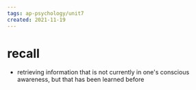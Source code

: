 ```yaml
---
tags: ap-psychology/unit7 
created: 2021-11-19
---
```


# recall

- retrieving information that is not currently in one's conscious awareness, but that has been learned before 
